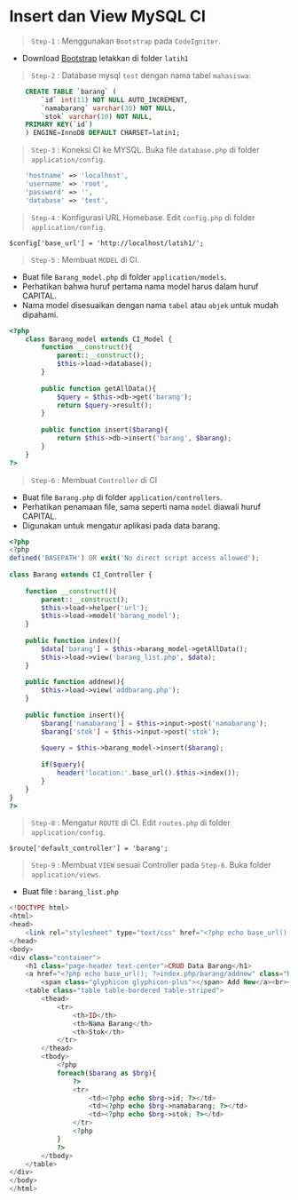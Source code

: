 # Insert dan View MySQL CI

> `Step-1` : Menggunakan  `Bootstrap` pada `CodeIgniter`.

* Download [Bootstrap](https://github.com/nurcahyobn/web2/raw/master/bootstrap.zip) letakkan di folder `latih1`

> `Step-2` : Database mysql `test` dengan nama tabel `mahasiswa`:

```sql
    CREATE TABLE `barang` (
        `id` int(11) NOT NULL AUTO_INCREMENT,
        `namabarang` varchar(30) NOT NULL,
        `stok` varchar(10) NOT NULL,
    PRIMARY KEY(`id`)
    ) ENGINE=InnoDB DEFAULT CHARSET=latin1;
```

> `Step-3` : Koneksi CI ke MYSQL. Buka file `database.php` di folder `application/config`.

```php
	'hostname' => 'localhost',
	'username' => 'root',
	'password' => '',
	'database' => 'test',
```

> `Step-4` : Konfigurasi URL Homebase. Edit `config.php` di folder `application/config`.

```
$config['base_url'] = 'http://localhost/latih1/';
```

> `Step-5` : Membuat `MODEL` di CI. 

* Buat file `Barang_model.php` di folder `application/models`.
* Perhatikan bahwa huruf pertama nama model harus dalam huruf CAPITAL.
* Nama model disesuaikan dengan nama `tabel` atau `objek` untuk mudah dipahami.

```php
<?php
	class Barang_model extends CI_Model {
		function __construct(){
			parent::__construct();
			$this->load->database();
		}
 
		public function getAllData(){
			$query = $this->db->get('barang');
			return $query->result(); 
		}
 
		public function insert($barang){
			return $this->db->insert('barang', $barang);
		} 
	}
?>
```

> `Step-6` : Membuat `Controller` di CI

* Buat file `Barang.php` di folder `application/controllers`.
* Perhatikan penamaan file, sama seperti nama `model` diawali huruf CAPITAL.
* Digunakan untuk mengatur aplikasi pada data barang.

```php
<?php
<?php
defined('BASEPATH') OR exit('No direct script access allowed');
 
class Barang extends CI_Controller {
 
	function __construct(){
		parent::__construct();
		$this->load->helper('url');
		$this->load->model('barang_model');
	}
 
	public function index(){
		$data['barang'] = $this->barang_model->getAllData();
		$this->load->view('barang_list.php', $data);
	}
 
	public function addnew(){
		$this->load->view('addbarang.php');
	}
 
	public function insert(){
		$barang['namabarang'] = $this->input->post('namabarang');
		$barang['stok'] = $this->input->post('stok');
 
		$query = $this->barang_model->insert($barang);
 
		if($query){
			header('location:'.base_url().$this->index());
		}
	} 
}
?>
```

> `Step-8` : Mengatur `ROUTE` di CI. Edit `routes.php` di folder `application/config`.

```
$route['default_controller'] = 'barang';
```

> `Step-9` : Membuat `VIEW` sesuai Controller pada `Step-6`. Buka folder `application/views`.

* Buat file : `barang_list.php`

```php
<!DOCTYPE html>
<html>
<head>
	<link rel="stylesheet" type="text/css" href="<?php echo base_url(); ?>bootstrap/css/bootstrap.min.css">
</head>
<body>
<div class="container">
	<h1 class="page-header text-center">CRUD Data Barang</h1>
    <a href="<?php echo base_url(); ?>index.php/barang/addnew" class="btn btn-primary">
        <span class="glyphicon glyphicon-plus"></span> Add New</a><br><br>
    <table class="table table-bordered table-striped">
        <thead>
            <tr>
                <th>ID</th>
                <th>Nama Barang</th>
                <th>Stok</th>
            </tr>
        </thead>
        <tbody>
            <?php
            foreach($barang as $brg){
                ?>
                <tr>
                    <td><?php echo $brg->id; ?></td>
                    <td><?php echo $brg->namabarang; ?></td>
                    <td><?php echo $brg->stok; ?></td>
                </tr>
                <?php
            }
            ?>
        </tbody>
    </table>
</div>
</body>
</html>
```
